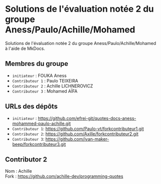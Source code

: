 # Solutions de l'évaluation notée 2 du groupe Aness/Paulo/Achille/Mohamed

Solutions de l'évaluation notée 2 du groupe Aness/Paulo/Achille/Mohamed à l'aide de MkDocs.

## Membres du groupe

- `initiateur` : FOUKA Aness
- `Contributeur 1` : Paulo TEIXEIRA
- `Contributeur 2` : Achille LICHNEROVICZ
- `Contributeur 3` : Mohamed AÏFA

## URLs des dépôts

- `initiateur` : https://github.com/efrei-git/quotes-docs-aness-mohammed-paulo-achille.git
- `Contributeur 1`: https://github.com/Paulo-vt/forkcontributeur1.git
- `Contributeur 2`: https://github.com/Axille/forkcontributeur2.git
- `Contributeur 3`: https://github.com/ivan-maker-beep/forkcontributeur3.git


## Contributor 2

Nom : Achille  
Fork : https://github.com/achille-dev/programming-quotes